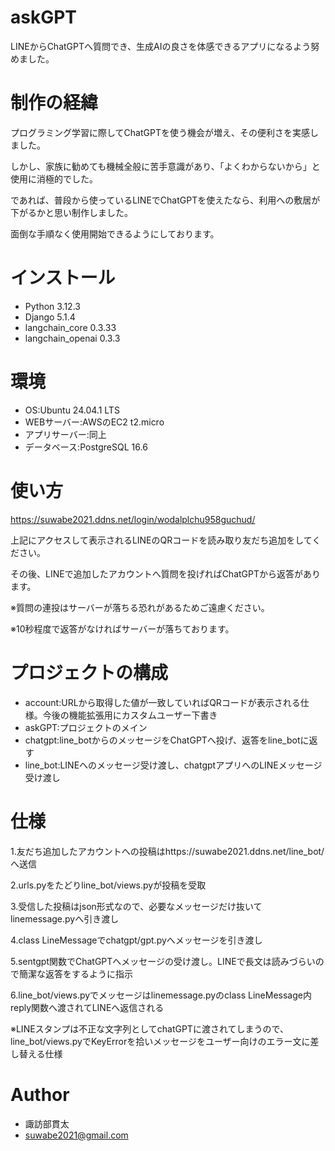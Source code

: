# askGPT
LINEからChatGPTへ質問でき、生成AIの良さを体感できるアプリになるよう努めました。

# 制作の経緯
プログラミング学習に際してChatGPTを使う機会が増え、その便利さを実感しました。

しかし、家族に勧めても機械全般に苦手意識があり、「よくわからないから」と使用に消極的でした。

であれば、普段から使っているLINEでChatGPTを使えたなら、利用への敷居が下がるかと思い制作しました。

面倒な手順なく使用開始できるようにしております。

# インストール
* Python 3.12.3
* Django 5.1.4
* langchain_core 0.3.33
* langchain_openai 0.3.3

# 環境
* OS:Ubuntu 24.04.1 LTS
* WEBサーバー:AWSのEC2 t2.micro
* アプリサーバー:同上
* データベース:PostgreSQL 16.6


# 使い方
https://suwabe2021.ddns.net/login/wodalplchu958guchud/

上記にアクセスして表示されるLINEのQRコードを読み取り友だち追加をしてください。

その後、LINEで追加したアカウントへ質問を投げればChatGPTから返答があります。

※質問の連投はサーバーが落ちる恐れがあるためご遠慮ください。

※10秒程度で返答がなければサーバーが落ちております。

 
# プロジェクトの構成
 
* account:URLから取得した値が一致していればQRコードが表示される仕様。今後の機能拡張用にカスタムユーザー下書き
* askGPT:プロジェクトのメイン
* chatgpt:line_botからのメッセージをChatGPTへ投げ、返答をline_botに返す
* line_bot:LINEへのメッセージ受け渡し、chatgptアプリへのLINEメッセージ受け渡し

 
# 仕様
 
1.友だち追加したアカウントへの投稿はhttps://suwabe2021.ddns.net/line_bot/ へ送信

2.urls.pyをたどりline_bot/views.pyが投稿を受取

3.受信した投稿はjson形式なので、必要なメッセージだけ抜いてlinemessage.pyへ引き渡し

4.class LineMessageでchatgpt/gpt.pyへメッセージを引き渡し

5.sentgpt関数でChatGPTへメッセージの受け渡し。LINEで長文は読みづらいので簡潔な返答をするように指示

6.line_bot/views.pyでメッセージはlinemessage.pyのclass LineMessage内reply関数へ渡されてLINEへ返信される

※LINEスタンプは不正な文字列としてchatGPTに渡されてしまうので、
line_bot/views.pyでKeyErrorを拾いメッセージをユーザー向けのエラー文に差し替える仕様

# Author
 
* 諏訪部貫太
* suwabe2021@gmail.com
